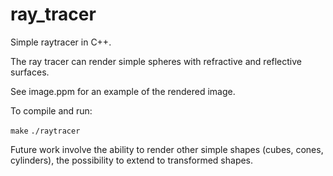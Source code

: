 # ray_tracer

Simple raytracer in C++.

The ray tracer can render simple spheres with refractive and reflective surfaces.

See image.ppm for an example of the rendered image.

To compile and run:

`make`
`./raytracer`

Future work involve the ability to render other simple shapes (cubes, cones, cylinders), the possibility to extend to transformed
shapes.
